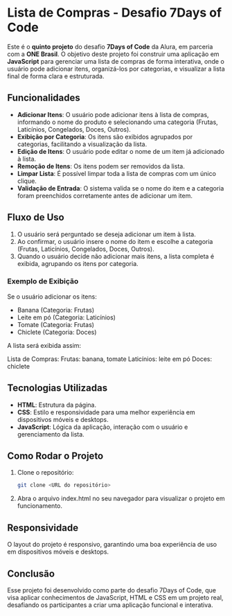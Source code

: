 # Lista de Compras - Desafio 7Days of Code

Este é o **quinto projeto** do desafio **7Days of Code** da Alura, em parceria com a **ONE Brasil**. O objetivo deste projeto foi construir uma aplicação em **JavaScript** para gerenciar uma lista de compras de forma interativa, onde o usuário pode adicionar itens, organizá-los por categorias, e visualizar a lista final de forma clara e estruturada.

## Funcionalidades

- **Adicionar Itens**: O usuário pode adicionar itens à lista de compras, informando o nome do produto e selecionando uma categoria (Frutas, Laticínios, Congelados, Doces, Outros).
- **Exibição por Categoria**: Os itens são exibidos agrupados por categorias, facilitando a visualização da lista.
- **Edição de Itens**: O usuário pode editar o nome de um item já adicionado à lista.
- **Remoção de Itens**: Os itens podem ser removidos da lista.
- **Limpar Lista**: É possível limpar toda a lista de compras com um único clique.
- **Validação de Entrada**: O sistema valida se o nome do item e a categoria foram preenchidos corretamente antes de adicionar um item.

## Fluxo de Uso

1. O usuário será perguntado se deseja adicionar um item à lista.
2. Ao confirmar, o usuário insere o nome do item e escolhe a categoria (Frutas, Laticínios, Congelados, Doces, Outros).
3. Quando o usuário decide não adicionar mais itens, a lista completa é exibida, agrupando os itens por categoria.

### Exemplo de Exibição

Se o usuário adicionar os itens:

- Banana (Categoria: Frutas)
- Leite em pó (Categoria: Laticínios)
- Tomate (Categoria: Frutas)
- Chiclete (Categoria: Doces)

A lista será exibida assim:

Lista de Compras: Frutas: banana, tomate Laticínios: leite em pó Doces: chiclete


## Tecnologias Utilizadas

- **HTML**: Estrutura da página.
- **CSS**: Estilo e responsividade para uma melhor experiência em dispositivos móveis e desktops.
- **JavaScript**: Lógica da aplicação, interação com o usuário e gerenciamento da lista.

## Como Rodar o Projeto

1. Clone o repositório:
   ```bash
   git clone <URL do repositório>

2. Abra o arquivo index.html no seu navegador para visualizar o projeto em funcionamento.


## Responsividade
O layout do projeto é responsivo, garantindo uma boa experiência de uso em dispositivos móveis e desktops.

## Conclusão
Esse projeto foi desenvolvido como parte do desafio 7Days of Code, que visa aplicar conhecimentos de JavaScript, HTML e CSS em um projeto real, desafiando os participantes a criar uma aplicação funcional e interativa.
